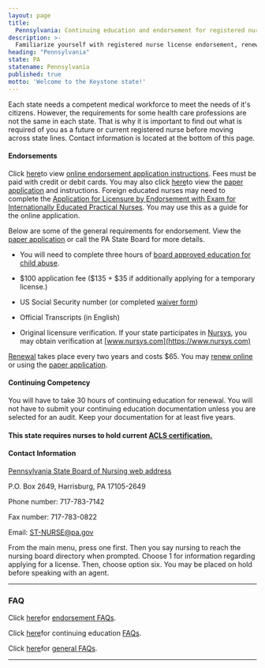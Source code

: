 ```yaml
---
layout: page
title:
  Pennsylvania: Continuing education and endorsement for registered nurse license renewal
description: >-
  Familiarize yourself with registered nurse license endorsement, renewal, and continuing education in Pennsylvania. Stay compliant and advance your nursing career in the state.
heading: "Pennsylvania"
state: PA
statename: Pennsylvania
published: true
motto: 'Welcome to the Keystone state!'
---
```


Each state needs a competent medical workforce to meet the needs of it's
citizens. However, the requirements for some health care professions are
not the same in each state. That is why it is important to find out what
is required of you as a future or current registered nurse before moving
across state lines. Contact information is located at the bottom of this
page.

#### Endorsements

Click
[here](https://www.dos.pa.gov/ProfessionalLicensing/BoardsCommissions/Nursing/Documents/Applications%20and%20Forms/Online%20Instr%20Grad%20Exam%20GTPP.pdf)to
view [online endorsement application
instructions](https://www.dos.pa.gov/ProfessionalLicensing/BoardsCommissions/Nursing/Documents/Applications%20and%20Forms/Online%20Instr%20Grad%20Exam%20GTPP.pdf).
Fees must be paid with credit or debit cards. You may also click
[here](https://www.dos.pa.gov/ProfessionalLicensing/BoardsCommissions/Nursing/Documents/Applications%20and%20Forms/Online%20Endorsement%20Combined%20Instructions.pdf)to
view the [paper
application](https://www.dos.pa.gov/ProfessionalLicensing/BoardsCommissions/Nursing/Documents/Applications%20and%20Forms/Online%20Endorsement%20Combined%20Instructions.pdf)
and instructions. Foreign educated nurses may need to complete the
[Application for Licensure by Endorsement with Exam for Internationally
Educated Practical
Nurses](https://www.dos.pa.gov/ProfessionalLicensing/BoardsCommissions/Nursing/Documents/Applications%20and%20Forms/Endorsement_Out_of_State.pdf).
You may use this as a guide for the online application.

Below are some of the general requirements for endorsement. View the
[paper
application](https://www.dos.pa.gov/ProfessionalLicensing/BoardsCommissions/Nursing/Documents/Applications%20and%20Forms/Online%20Endorsement%20Combined%20Instructions.pdf)
or call the PA State Board for more details.

-   You will need to complete three hours of [board approved education
    for child
    abuse](https://www.dos.pa.gov/ProfessionalLicensing/BoardsCommissions/Pages/Act-31.aspx).

-   \$100 application fee (\$135 + \$35 if additionally applying for a
    temporary license.)

-   US Social Security number (or completed [waiver
    form](https://www.dos.pa.gov/ProfessionalLicensing/BoardsCommissions/Nursing/Documents/Applications%20and%20Forms/SSN%20Waiver%20Form.pdf))

-   Official Transcripts (in English)

-   Original licensure verification. If your state participates in
    [Nursys](https://www.nursys.com), you may obtain verification at
    [www.nursys.com](https://www.nursys.com)

[Renewal](https://www.dos.pa.gov/ProfessionalLicensing/BoardsCommissions/Nursing/Pages/Renewal%20Information.aspx) takes
place every two years and costs \$65. You may [renew
online](https://www.pals.pa.gov/) or using the [paper
application](https://www.pals.pa.gov).

#### Continuing Competency

You will have to take 30 hours of continuing education for renewal. You
will not have to submit your continuing education documentation unless
you are selected for an audit. Keep your documentation for at least five
years.

#### This state requires nurses to hold current [ACLS certification.](https://www.acls.net/pennsylvania-acls-pals-bls.htm)

#### Contact Information

[Pennsylvania State Board of Nursing web
address](https://www.dos.pa.gov/ProfessionalLicensing/BoardsCommissions/Nursing/Pages/default.aspx)

P.O. Box 2649, Harrisburg, PA 17105-2649

Phone number: 717-783-7142

Fax number: 717-783-0822

Email:
[ST-NURSE@pa.gov](mailto:ST-NURSE@pa.gov?subject=License%20renewals%20and%20endorsements&body=Hi%2C%0A%0AI%20was%20on%20the%20ACLS%20Training%20Center%20website%20RNMobility.com%20and%20read%20that%20I%20can%20send%20my%20questions%20for%20the%20Pennsylvania%20State%20Board%20of%20Nursing%20here.)

From the main menu, press one first. Then you say nursing to reach the
nursing board directory when prompted. Choose 1 for information
regarding applying for a license. Then, choose option six. You may be
placed on hold before speaking with an agent.

* * * * *

### FAQ

Click
[here](https://www.dos.pa.gov/ProfessionalLicensing/BoardsCommissions/Nursing/Documents/Applications%20and%20Forms/FAQs%20for%20End%20TPP.pdf)for
[endorsement
FAQs](https://www.dos.pa.gov/ProfessionalLicensing/BoardsCommissions/Nursing/Documents/Applications%20and%20Forms/FAQs%20for%20End%20TPP.pdf).

Click
[here](https://www.dos.pa.gov/ProfessionalLicensing/BoardsCommissions/Nursing/Documents/Applications%20and%20Forms/FAQ%20RNce.pdf)for
continuing education
[FAQs](https://www.dos.pa.gov/ProfessionalLicensing/BoardsCommissions/Nursing/Documents/Applications%20and%20Forms/FAQ%20RNce.pdf).

Click
[here](https://www.dos.pa.gov/ProfessionalLicensing/BoardsCommissions/Nursing/Pages/General-Information.aspx)for
[general
FAQs](https://www.dos.pa.gov/ProfessionalLicensing/BoardsCommissions/Nursing/Pages/General-Information.aspx).

* * * * *
